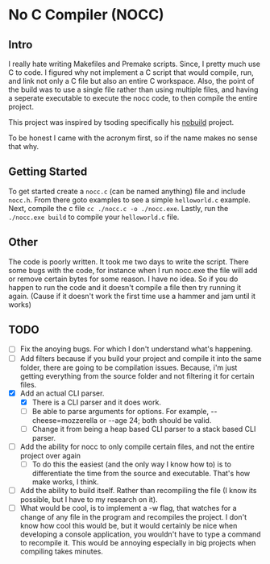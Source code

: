 # No C Compiler (NOCC) #

## Intro ##
I really hate writing Makefiles and Premake scripts. Since, I pretty much use C to code. I figured why not implement a C script that would compile, run, and link not only a C file but also an entire C workspace. Also, the point of the build was to use a single file rather than using multiple files, and having a seperate executable to execute the nocc code, to then compile the entire project.

This project was inspired by tsoding specifically his [nobuild](https://github.com/tsoding/nobuild) project.

To be honest I came with the acronym first, so if the name makes no sense that why.

## Getting Started ##
To get started create a `nocc.c` (can be named anything) file and include `nocc.h`. From there goto examples to see a simple `helloworld.c` example. Next, compile the c file `cc ./nocc.c -o ./nocc.exe`. Lastly, run the `./nocc.exe build` to compile your `helloworld.c` file.

## Other ##
The code is poorly written. It took me two days to write the script. There some bugs with the code, for instance when I run nocc.exe the file will add or remove certain bytes for some reason. I have no idea. So if you do happen to run the code and it doesn't compile a file then try running it again. (Cause if it doesn't work the first time use a hammer and jam until it works)

## TODO ##
* [ ] Fix the anoying bugs. For which I don't understand what's happening.
* [ ] Add filters because if you build your project and compile it into the same folder, there are going to be compilation issues. Because, i'm just getting everything from the source folder and not filtering it for certain files.
* [x] Add an actual CLI parser.
    * [x] There is a CLI parser and it does work.
    * [ ] Be able to parse arguments for options. For example, --cheese=mozzerella or --age 24; both should be valid.
    * [ ] Change it from being a heap based CLI parser to a stack based CLI parser.
* [ ] Add the ability for nocc to only compile certain files, and not the entire project over again
    * [ ] To do this the easiest (and the only way I know how to) is to differentiate the time from the source and executable. That's how make works, I think.
* [ ] Add the ability to build itself. Rather than recompiling the file (I know its possible, but I have to my research on it).
* [ ] What would be cool, is to implement a -w flag, that watches for a change of any file in the program and recompiles the project. I don't know how cool this would be, but it would certainly be nice when developing a console application, you wouldn't have to type a command to recompile it. This would be annoying especially in big projects when compiling takes minutes.